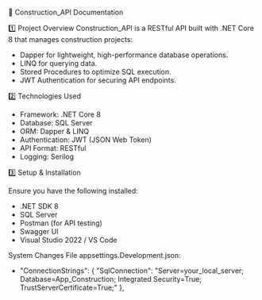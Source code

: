📘 Construction_API Documentation

1️⃣ Project Overview
Construction_API is a RESTful API built with .NET Core 8 that manages construction projects:

- Dapper for lightweight, high-performance database operations.
- LINQ for querying data.
- Stored Procedures to optimize SQL execution.
- JWT Authentication for securing API endpoints.

2️⃣ Technologies Used

- Framework: .NET Core 8
- Database: SQL Server
- ORM: Dapper & LINQ
- Authentication: JWT (JSON Web Token)
- API Format: RESTful
- Logging: Serilog

3️⃣ Setup & Installation

Ensure you have the following installed:

- .NET SDK 8
- SQL Server
- Postman (for API testing)
- Swagger UI
- Visual Studio 2022 / VS Code

System Changes File appsettings.Development.json:
- "ConnectionStrings": {
  "SqlConnection": "Server=your_local_server; Database=App_Construction; Integrated Security=True; TrustServerCertificate=True;"
},

